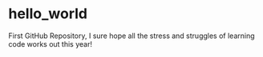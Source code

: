 # hello_world
First GitHub Repository,
I sure hope all the stress and struggles of learning code works out this year!
